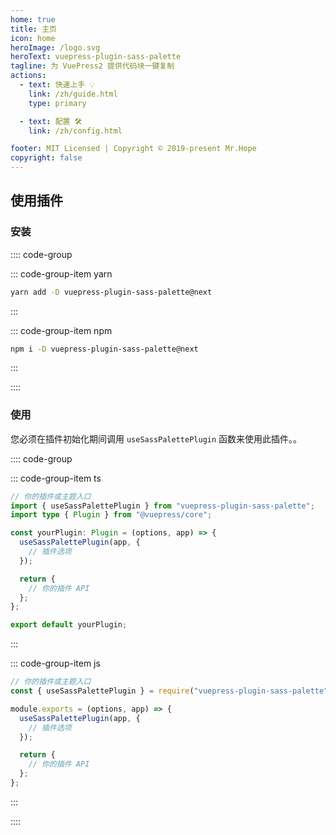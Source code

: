 ```yaml
---
home: true
title: 主页
icon: home
heroImage: /logo.svg
heroText: vuepress-plugin-sass-palette
tagline: 为 VuePress2 提供代码块一键复制
actions:
  - text: 快速上手 💡
    link: /zh/guide.html
    type: primary

  - text: 配置 🛠
    link: /zh/config.html

footer: MIT Licensed | Copyright © 2019-present Mr.Hope
copyright: false
---
```


## 使用插件

### 安装

:::: code-group

::: code-group-item yarn

```bash
yarn add -D vuepress-plugin-sass-palette@next
```

:::

::: code-group-item npm

```bash
npm i -D vuepress-plugin-sass-palette@next
```

:::

::::

### 使用

您必须在插件初始化期间调用 `useSassPalettePlugin` 函数来使用此插件。。

:::: code-group

::: code-group-item ts

```ts
// 你的插件或主题入口
import { useSassPalettePlugin } from "vuepress-plugin-sass-palette";
import type { Plugin } from "@vuepress/core";

const yourPlugin: Plugin = (options, app) => {
  useSassPalettePlugin(app, {
    // 插件选项
  });

  return {
    // 你的插件 API
  };
};

export default yourPlugin;
```

:::

::: code-group-item js

```js
// 你的插件或主题入口
const { useSassPalettePlugin } = require("vuepress-plugin-sass-palette");

module.exports = (options, app) => {
  useSassPalettePlugin(app, {
    // 插件选项
  });

  return {
    // 你的插件 API
  };
};
```

:::

::::
